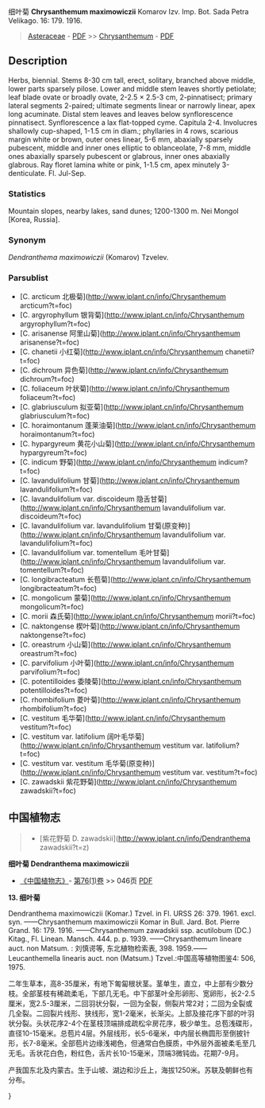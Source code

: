 细叶菊 **Chrysanthemum maximowiczii** Komarov Izv. Imp. Bot. Sada Petra Velikago. 16: 179. 1916.

> [Asteraceae](http://www.iplant.cn/info/Asteraceae?t=foc) - [PDF](http://www.iplant.cn/foc/pdf/Asteraceae.pdf) >> [Chrysanthemum](http://www.iplant.cn/info/Chrysanthemum?t=foc) - [PDF](http://www.iplant.cn/foc/pdf/Chrysanthemum.pdf)

## Description

Herbs, biennial. Stems 8-30 cm tall, erect, solitary, branched above middle, lower parts sparsely pilose. Lower and middle stem leaves shortly petiolate; leaf blade ovate or broadly ovate, 2-2.5 × 2.5-3 cm, 2-pinnatisect; primary lateral segments 2-paired; ultimate segments linear or narrowly linear, apex long acuminate. Distal stem leaves and leaves below synflorescence pinnatisect. Synflorescence a lax flat-topped cyme. Capitula 2-4. Involucres shallowly cup-shaped, 1-1.5 cm in diam.; phyllaries in 4 rows, scarious margin white or brown, outer ones linear, 5-6 mm, abaxially sparsely pubescent, middle and inner ones elliptic to oblanceolate, 7-8 mm, middle ones abaxially sparsely pubescent or glabrous, inner ones abaxially glabrous. Ray floret lamina white or pink, 1-1.5 cm, apex minutely 3-denticulate. Fl. Jul-Sep.

### Statistics
Mountain slopes, nearby lakes, sand dunes; 1200-1300 m. Nei Mongol [Korea, Russia].

### Synonym
*Dendranthema maximowiczii* (Komarov) Tzvelev.

### Parsublist

* [C.  arcticum  北极菊](http://www.iplant.cn/info/Chrysanthemum arcticum?t=foc)
* [C.  argyrophyllum  银背菊](http://www.iplant.cn/info/Chrysanthemum argyrophyllum?t=foc)
* [C.  arisanense  阿里山菊](http://www.iplant.cn/info/Chrysanthemum arisanense?t=foc)
* [C.  chanetii  小红菊](http://www.iplant.cn/info/Chrysanthemum chanetii?t=foc)
* [C.  dichroum  异色菊](http://www.iplant.cn/info/Chrysanthemum dichroum?t=foc)
* [C.  foliaceum  叶状菊](http://www.iplant.cn/info/Chrysanthemum foliaceum?t=foc)
* [C.  glabriusculum  拟亚菊](http://www.iplant.cn/info/Chrysanthemum glabriusculum?t=foc)
* [C.  horaimontanum  蓬莱油菊](http://www.iplant.cn/info/Chrysanthemum horaimontanum?t=foc)
* [C.  hypargyreum  黄花小山菊](http://www.iplant.cn/info/Chrysanthemum hypargyreum?t=foc)
* [C.  indicum  野菊](http://www.iplant.cn/info/Chrysanthemum indicum?t=foc)
* [C.  lavandulifolium  甘菊](http://www.iplant.cn/info/Chrysanthemum lavandulifolium?t=foc)
* [C.  lavandulifolium var. discoideum  隐舌甘菊](http://www.iplant.cn/info/Chrysanthemum lavandulifolium var. discoideum?t=foc)
* [C.  lavandulifolium var. lavandulifolium  甘菊(原变种)](http://www.iplant.cn/info/Chrysanthemum lavandulifolium var. lavandulifolium?t=foc)
* [C.  lavandulifolium var. tomentellum  毛叶甘菊](http://www.iplant.cn/info/Chrysanthemum lavandulifolium var. tomentellum?t=foc)
* [C.  longibracteatum  长苞菊](http://www.iplant.cn/info/Chrysanthemum longibracteatum?t=foc)
* [C.  mongolicum  蒙菊](http://www.iplant.cn/info/Chrysanthemum mongolicum?t=foc)
* [C.  morii  森氏菊](http://www.iplant.cn/info/Chrysanthemum morii?t=foc)
* [C.  naktongense  楔叶菊](http://www.iplant.cn/info/Chrysanthemum naktongense?t=foc)
* [C.  oreastrum  小山菊](http://www.iplant.cn/info/Chrysanthemum oreastrum?t=foc)
* [C.  parvifolium  小叶菊](http://www.iplant.cn/info/Chrysanthemum parvifolium?t=foc)
* [C.  potentilloides  委陵菊](http://www.iplant.cn/info/Chrysanthemum potentilloides?t=foc)
* [C.  rhombifolium  菱叶菊](http://www.iplant.cn/info/Chrysanthemum rhombifolium?t=foc)
* [C.  vestitum  毛华菊](http://www.iplant.cn/info/Chrysanthemum vestitum?t=foc)
* [C.  vestitum var. latifolium  阔叶毛华菊](http://www.iplant.cn/info/Chrysanthemum vestitum var. latifolium?t=foc)
* [C.  vestitum var. vestitum  毛华菊(原变种)](http://www.iplant.cn/info/Chrysanthemum vestitum var. vestitum?t=foc)
* [C.  zawadskii  紫花野菊](http://www.iplant.cn/info/Chrysanthemum zawadskii?t=foc)

## 中国植物志

> * [紫花野菊  D.  zawadskii](http://www.iplant.cn/info/Dendranthema zawadskii?t=z)


**细叶菊 Dendranthema maximowiczii**

* [《中国植物志》](http://www.iplant.cn/frps)- [第76(1)卷](http://www.iplant.cn/frps/vol/76(1)) >> 046页 [PDF](http://www.iplant.cn/frps/pdf/76(1)/046.PDF)


**13. 细叶菊**

Dendranthema maximowiczii (Komar.) Tzvel. in Fl. URSS 26: 379. 1961. excl. syn. ——Chrysanthemum maximowiczii Komar in Bull. Jard. Bot. Pierre Grand. 16: 179. 1916. ——Chrysanthemum zawadskii ssp. acutilobum (DC.) Kitag., Fl. Linean. Mansch. 444. p. p. 1939. ——Chrysanthemum lineare auct. non Matsum. : 刘慎谔等, 东北植物检索表, 398. 1959.——Leucanthemella linearis auct. non (Matsum.) Tzvel.:中国高等植物图鉴4: 506, 1975.

二年生草本，高8-35厘米，有地下匍匐根状茎。茎单生，直立，中上部有少数分枝。全部茎枝有稀疏柔毛，下部几无毛。中下部茎叶全形卵形、宽卵形，长2-2.5厘米，宽2.5-3厘米，二回羽状分裂，一回为全裂，侧裂片常2对；二回为全裂或几全裂。二回裂片线形、狭线形，宽1-2毫米，长渐尖。上部及接花序下部的叶羽状分裂。头状花序2-4个在茎枝顶端排成疏松伞房花序，极少单生。总苞浅碟形，直径10-15毫米。总苞片4层。外层线形，长5-6毫米，中内层长椭圆形至倒披针形，长7-8毫米。全部苞片边缘浅褐色，但通常白色膜质，中外层外面被柔毛至几无毛。舌状花白色，粉红色，舌片长10-15毫米，顶端3微钝齿。花期7-9月。

产我国东北及内蒙古。生于山坡、湖边和沙丘上，海拔1250米。苏联及朝鲜也有分布。

}